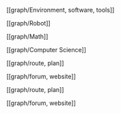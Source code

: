 [[graph/Environment, software, tools]]

[[graph/Robot]]

[[graph/Math]]

[[graph/Computer Science]]

[[graph/route, plan]]

[[graph/forum, website]]

[[graph/route, plan]]

[[graph/forum, website]]
